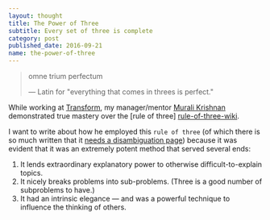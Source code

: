 ```yaml
---
layout: thought
title: The Power of Three
subtitle: Every set of three is complete
category: post
published_date: 2016-09-21
name: the-power-of-three
---
```

> omne trium perfectum
>
> &mdash; Latin for "everything that comes in threes is perfect."

While working at [Transform][transform-website], my manager/mentor [Murali
Krishnan][murali-linkedin] demonstrated true mastery over the [rule of three]
[rule-of-three-wiki].

I want to write about how he employed this `rule of three` (of which there is
so much written that it [needs a disambiguation page][disambiguation-wiki])
because it was evident that it was an extremely potent method that served
several ends:

1. It lends extraordinary explanatory power to otherwise difficult-to-explain
topics.
2. It nicely breaks problems into sub-problems. (Three is a good number of
subproblems to have.)
3. It had an intrinsic elegance &mdash; and was a powerful technique to
influence the thinking of others.

[transform-website]: https://www.transform.co/
[rule-of-three-wiki]: https://en.wikipedia.org/wiki/Rule_of_three_(writing)
[disambiguation-wiki]: https://en.wikipedia.org/wiki/Rule_of_three
[murali-linkedin]: https://www.linkedin.com/in/muralirkrishnan/
